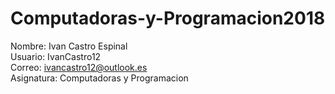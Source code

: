 # Computadoras-y-Programacion2018                                                                                                                             
Nombre: Ivan Castro Espinal                                                                                                                          
Usuario: IvanCastro12                                                                                                                           
Correo: ivancastro12@outlook.es                                                                                                                                                 
Asignatura: Computadoras y Programacion
